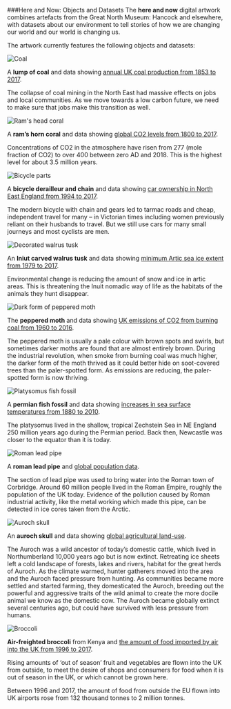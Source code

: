 ###Here and Now: Objects and Datasets
The **here and now** digital artwork combines artefacts from the Great North Museum: Hancock and elsewhere, with datasets about our environment to tell stories of how we are changing our world and our world is changing us.

The artwork currently features the following objects and datasets:

![Coal](img/coal.png)

A **lump of coal** and data showing [annual UK coal production from 1853 to 2017](https://www.gov.uk/government/statistical-data-sets/historical-coal-data-coal-production-availability-and-consumption).

The collapse of coal mining in the North East had massive effects on jobs and local communities. As we move towards a low carbon future, we need to make sure that jobs make this transition as well.

![Ram's head coral](img/coral.png)

A **ram’s horn coral** and data showing [global CO2 levels from 1800 to 2017](https://www.co2.earth/historical-co2-datasets).

Concentrations of CO2 in the atmosphere have risen from 277 (mole fraction of CO2) to over 400 between zero AD and 2018. This is the highest level for about 3.5 million years.

![Bicycle parts](img/bikebits.png)

A **bicycle derailleur and chain** and data showing [car ownership in North East England from 1994 to 2017](https://www.gov.uk/government/statistical-data-sets/veh02-licensed-cars).

The modern bicycle with chain and gears led to tarmac roads and cheap, independent travel for many – in Victorian times including women previously reliant on their husbands to travel. But we still use cars for many small journeys and most cyclists are men.

![Decorated walrus tusk](img/tusk.png)

An **Iniut carved walrus tusk** and data showing [minimum Artic sea ice extent from 1979 to 2017](https://sites.google.com/site/arcticseaicegraphs/longterm).

Environmental change is reducing the amount of snow and ice in artic areas. This is threatening the Inuit nomadic way of life as the habitats of the animals they hunt disappear.

![Dark form of peppered moth](img/moth.png)

The **peppered moth** and data showing [UK emissions of CO2 from burning coal from 1960 to 2016](http://www.globalcarbonatlas.org/en/CO2-emissions).

The peppered moth is usually a pale colour with brown spots and swirls, but sometimes darker moths are found that are almost entirely brown. During the industrial revolution, when smoke from burning coal was much higher, the darker form of the moth thrived as it could better hide on soot-covered trees than the paler-spotted form. As emissions are reducing, the paler-spotted form is now thriving.

![Platysomus fish fossil](img/permianFish.png)

A **permian fish fossil** and data showing [increases in sea surface temperatures from 1880 to 2010](https://www.epa.gov/climate-indicators/climate-change-indicators-sea-surface-temperature).

The platysomus lived in the shallow, tropical Zechstein Sea in NE England 250 million years ago during the Permian period. Back then, Newcastle was closer to the equator than it is today.

![Roman lead pipe](img/leadpipe.png)

A **roman lead pipe** and [global population data](https://esa.un.org/Unpd/wpp/Publications/Files/Key_Findings_WPP_2015.pdf).

The section of lead pipe was used to bring water into the Roman town of Corbridge. Around 60 million people lived in the Roman Empire, roughly the population of the UK today. Evidence of the pollution caused by Roman industrial activity, like the metal working which made this pipe, can be detected in ice cores taken from the Arctic.

![Auroch skull](img/auroch.png)

An **auroch skull** and data showing [global agricultural land-use](https://ourworldindata.org/yields-and-land-use-in-agriculture).

The Auroch was a wild ancestor of today’s domestic cattle, which lived in Northumberland 10,000 years ago but is now extinct. Retreating ice sheets left a cold landscape of forests, lakes and rivers, habitat for the great herds of Auroch. As the climate warmed, hunter gatherers moved into the area and the Auroch faced pressure from hunting. As communities became more settled and started farming, they domesticated the Auroch, breeding out the powerful and aggressive traits of the wild animal to create the more docile animal we know as the domestic cow. The Auroch became globally extinct several centuries ago, but could have survived with less pressure from humans. 

![Broccoli](img/broccoli.png)

**Air-freighted broccoli** from Kenya and [the amount of food imported by air into the UK from 1996 to 2017](https://www.uktradeinfo.com/Statistics/).

Rising amounts of ‘out of season’ fruit and vegetables are flown into the UK from outside, to meet the desire of shops and consumers for food when it is out of season in the UK, or which cannot be grown here. 

Between 1996 and 2017, the amount of food from outside the EU flown into UK airports rose from 132 thousand tonnes to 2 million tonnes. 

